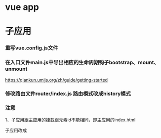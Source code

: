 # vue app 
# 子应用

### 重写vue.config.js文件

### 在入口文件main.js中导出相应的生命周期钩子bootstrap、mount、unmount
https://qiankun.umijs.org/zh/guide/getting-started

### 修改路由文件router/index.js  路由模式改成history模式

### 注意
1、子应用跟主应用的挂载跟元素id不能相同，即主应用的index.html <div id="app"></div> 子应用改成<div id="vue-app"></div>


